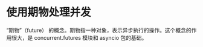 # 使用期物处理并发

“期物”（future） 的概念。期物指一种对象，表示异步执行的操作。这个概念的作用很大，是 concurrent.futures 模块和 asyncio 包的基础。

































